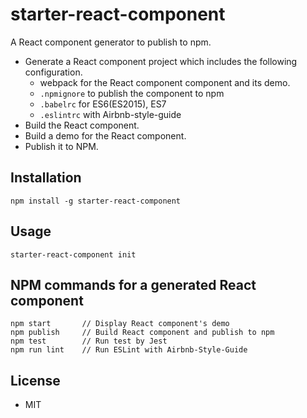 # starter-react-component

A React component generator to publish to npm.

- Generate a React component project which includes the following configuration.
  - webpack for the React component component and its demo.
  - `.npmignore` to publish the component to npm
  - `.babelrc` for ES6(ES2015), ES7
  - `.eslintrc` with Airbnb-style-guide
- Build the React component.
- Build a demo for the React component.
- Publish it to NPM.

## Installation

```
npm install -g starter-react-component
```

## Usage

```
starter-react-component init
```

## NPM commands for a generated React component

```
npm start       // Display React component's demo
npm publish     // Build React component and publish to npm
npm test        // Run test by Jest
npm run lint    // Run ESLint with Airbnb-Style-Guide
```

## License

- MIT

